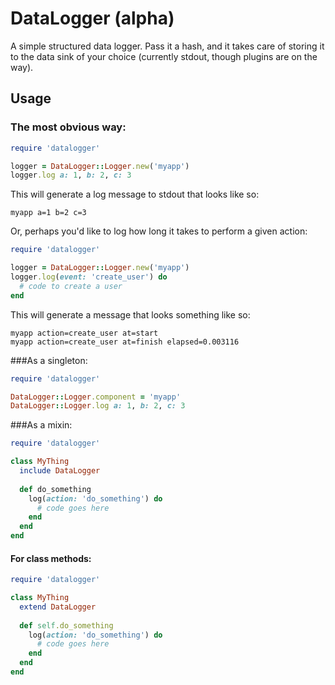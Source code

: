 # DataLogger (alpha)
A simple structured data logger.  Pass it a hash, and it takes care of storing it to the data sink of your choice (currently stdout, though plugins are on the way).

## Usage
### The most obvious way:
```ruby
require 'datalogger'

logger = DataLogger::Logger.new('myapp')
logger.log a: 1, b: 2, c: 3
```

This will generate a log message to stdout that looks like so:

```
myapp a=1 b=2 c=3
```

Or, perhaps you'd like to log how long it takes to perform a given action:

```ruby
require 'datalogger'

logger = DataLogger::Logger.new('myapp')
logger.log(event: 'create_user') do
  # code to create a user 
end
```

This will generate a message that looks something like so:

```
myapp action=create_user at=start
myapp action=create_user at=finish elapsed=0.003116
```

###As a singleton:

```ruby
require 'datalogger'

DataLogger::Logger.component = 'myapp'
DataLogger::Logger.log a: 1, b: 2, c: 3
```

###As a mixin:

```ruby
require 'datalogger'

class MyThing
  include DataLogger
  
  def do_something
    log(action: 'do_something') do
	  # code goes here
	end  
  end
end
```

#### For class methods:

```ruby
require 'datalogger'

class MyThing
  extend DataLogger
  
  def self.do_something
    log(action: 'do_something') do
	  # code goes here
	end  
  end
end
```


